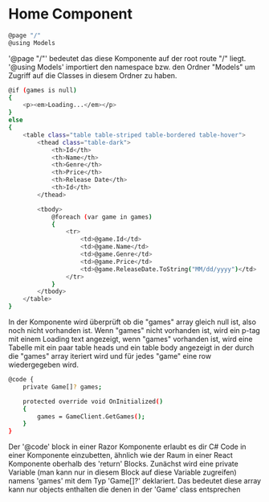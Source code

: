 # Home Component

```bash
@page "/"
@using Models
```
'@page "/"' bedeutet das diese Komponente auf der root route "/" liegt.
'@using Models' importiert den namespace bzw. den Ordner "Models" um Zugriff auf die Classes in diesem Ordner zu haben.


```bash
@if (games is null)
{
    <p><em>Loading...</em></p>
}
else
{
    <table class="table table-striped table-bordered table-hover">
        <thead class="table-dark">
            <th>Id</th>
            <th>Name</th>
            <th>Genre</th>
            <th>Price</th>
            <th>Release Date</th>
            <th>Id</th>
        </thead>

        <tbody>
            @foreach (var game in games)
            {
                <tr>
                    <td>@game.Id</td>
                    <td>@game.Name</td>
                    <td>@game.Genre</td>
                    <td>@game.Price</td>
                    <td>@game.ReleaseDate.ToString("MM/dd/yyyy")</td>
                </tr>
            }
        </tbody>
    </table>
}
```
In der Komponente wird überprüft ob die "games" array gleich null ist, also noch nicht vorhanden ist. Wenn "games" nicht vorhanden ist, wird ein p-tag mit einem Loading text angezeigt, wenn "games" vorhanden ist, wird eine Tabelle mit ein paar table heads und ein table body angezeigt in der durch die "games" array iteriert wird und für jedes "game" eine row wiedergegeben wird.


```bash
@code {
    private Game[]? games;

    protected override void OnInitialized()
    {
        games = GameClient.GetGames();
    }
}
```
Der '@code' block in einer Razor Komponente erlaubt es dir C# Code in einer Komponente einzubetten, ähnlich wie der Raum in einer React Komponente oberhalb des 'return' Blocks.
Zunächst wird eine private Variable (man kann nur in diesem Block auf diese Variable zugreifen) namens 'games' mit dem Typ 'Game[]?' deklariert. Das bedeutet diese array kann nur objects enthalten die denen in der 'Game' class entsprechen
